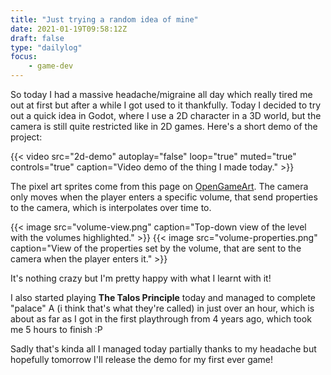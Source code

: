 ```yaml
---
title: "Just trying a random idea of mine"
date: 2021-01-19T09:58:12Z
draft: false
type: "dailylog"
focus: 
    - game-dev
---
```


So today I had a massive headache/migraine all day which really tired me out at first but after a while I got used to it thankfully. Today I decided to try out a quick idea in Godot, where I use a 2D character in a 3D world, but the camera is still quite restricted like in 2D games. Here's a short demo of the project:

{{< video src="2d-demo" autoplay="false" loop="true" muted="true" controls="true" caption="Video demo of the thing I made today." >}}

The pixel art sprites come from this page on [OpenGameArt](https://opengameart.org/content/zelda-like-tilesets-and-sprites). The camera only moves when the player enters a specific volume, that send properties to the camera, which is interpolates over time to.

{{< image src="volume-view.png" caption="Top-down view of the level with the volumes highlighted." >}}
{{< image src="volume-properties.png" caption="View of the properties set by the volume, that are sent to the camera when the player enters it." >}}

It's nothing crazy but I'm pretty happy with what I learnt with it!

I also started playing **The Talos Principle** today and managed to complete "palace" A (i think that's what they're called) in just over an hour, which is about as far as I got in the first playthrough from 4 years ago, which took me 5 hours to finish :P  

Sadly that's kinda all I managed today partially thanks to my headache but hopefully tomorrow I'll release the demo for my first ever game!
